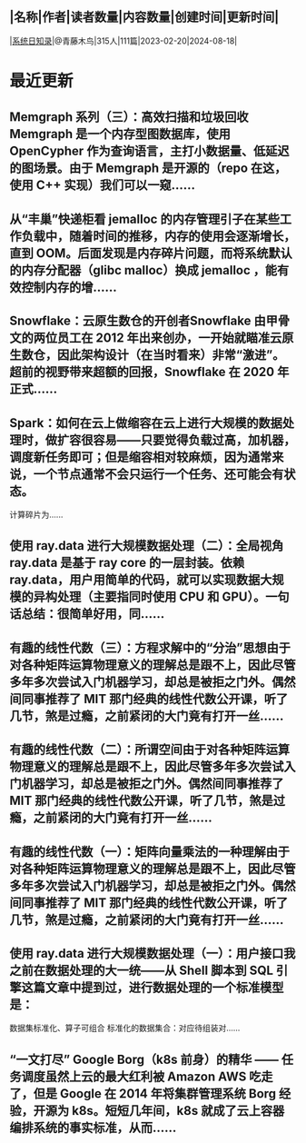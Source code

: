 |名称|作者|读者数量|内容数量|创建时间|更新时间|
---
|[系统日知录](https://xiaobot.net/p/system-thinking?refer=0b133df9-27dc-423b-8101-639049001c13)|@青藤木鸟|315人|111篇|2023-02-20|2024-08-18|

# 最近更新
## Memgraph 系列（三）：高效扫描和垃圾回收Memgraph 是一个内存型图数据库，使用 OpenCypher 作为查询语言，主打小数据量、低延迟的图场景。由于 Memgraph 是开源的（repo 在这，使用 C++ 实现）我们可以一窥......
## 从“丰巢”快递柜看 jemalloc 的内存管理引子在某些工作负载中，随着时间的推移，内存的使用会逐渐增长，直到 OOM。后面发现是内存碎片问题，而将系统默认的内存分配器（glibc malloc）换成 jemalloc ，能有效控制内存的增......
## Snowflake：云原生数仓的开创者Snowflake 由甲骨文的两位员工在 2012 年出来创办，一开始就瞄准云原生数仓，因此架构设计（在当时看来）非常“激进”。超前的视野带来超额的回报，Snowflake 在 2020 年正式......
## Spark：如何在云上做缩容在云上进行大规模的数据处理时，做扩容很容易——只要觉得负载过高，加机器，调度新任务即可；但是缩容相对较麻烦，因为通常来说，一个节点通常不会只运行一个任务、还可能会有状态。
计算碎片为......
## 使用 ray.data 进行大规模数据处理（二）：全局视角ray.data 是基于 ray core 的一层封装。依赖 ray.data，用户用简单的代码，就可以实现数据大规模的异构处理（主要指同时使用 CPU 和 GPU）。一句话总结：很简单好用，同......
## 有趣的线性代数（三）：方程求解中的“分治”思想由于对各种矩阵运算物理意义的理解总是跟不上，因此尽管多年多次尝试入门机器学习，却总是被拒之门外。偶然间同事推荐了 MIT 那门经典的线性代数公开课，听了几节，煞是过瘾，之前紧闭的大门竟有打开一丝......
## 有趣的线性代数（二）：所谓空间由于对各种矩阵运算物理意义的理解总是跟不上，因此尽管多年多次尝试入门机器学习，却总是被拒之门外。偶然间同事推荐了 MIT 那门经典的线性代数公开课，听了几节，煞是过瘾，之前紧闭的大门竟有打开一丝......
## 有趣的线性代数（一）：矩阵向量乘法的一种理解由于对各种矩阵运算物理意义的理解总是跟不上，因此尽管多年多次尝试入门机器学习，却总是被拒之门外。偶然间同事推荐了 MIT 那门经典的线性代数公开课，听了几节，煞是过瘾，之前紧闭的大门竟有打开一丝......
## 使用 ray.data 进行大规模数据处理（一）：用户接口我之前在数据处理的大一统——从 Shell 脚本到 SQL 引擎这篇文章中提到过，进行数据处理的一个标准模型是：
数据集标准化、算子可组合
标准化的数据集合：对应待组装对......
## “一文打尽” Google Borg（k8s 前身）的精华 —— 任务调度虽然上云的最大红利被 Amazon AWS 吃走了，但是 Google 在 2014 年将集群管理系统 Borg 经验，开源为 k8s。短短几年间，k8s 就成了云上容器编排系统的事实标准，从而......

